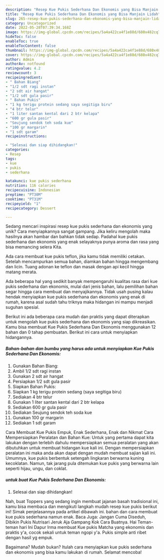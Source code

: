 ```yaml
---
description: "Resep Kue Pukis Sederhana Dan Ekonomis yang Bisa Manjain Lidah"
title: "Resep Kue Pukis Sederhana Dan Ekonomis yang Bisa Manjain Lidah"
slug: 265-resep-kue-pukis-sederhana-dan-ekonomis-yang-bisa-manjain-lidah
category: Uncategorized
date: 2022-05-28T07:39:34.168Z
image: https://img-global.cpcdn.com/recipes/5a4a422ca4f1e88d/680x482cq70/kue-pukis-sederhana-dan-ekonomis-foto-resep-utama.jpg
hideToc: false
enableToc: true
enableTocContent: false
thumbnail: https://img-global.cpcdn.com/recipes/5a4a422ca4f1e88d/680x482cq70/kue-pukis-sederhana-dan-ekonomis-foto-resep-utama.jpg
cover: https://img-global.cpcdn.com/recipes/5a4a422ca4f1e88d/680x482cq70/kue-pukis-sederhana-dan-ekonomis-foto-resep-utama.jpg
author: Admin
authorAv: notfound
ratingvalue: 4.2
reviewcount: 3
recipeingredient:
- " Bahan Biang"
- "1/2 sdt ragi instan"
- "2 sdt air hangat"
- "1/2 sdt gula pasir"
- " Bahan Pukis"
- "1 kg terigu protein sedang saya segitiga biru"
- "4 btr telur"
- "1 liter santan kental dari 2 btr kelapa"
- "600 gr gula pasir"
- "Seujung sendok teh soda kue"
- "100 gr margarin"
- "1 sdt garam"
recipeinstructions:

- "Selesai dan siap dihidangkan!"
categories:
- Resep
tags:
- kue
- pukis
- sederhana

katakunci: kue pukis sederhana 
nutrition: 116 calories
recipecuisine: Indonesian
preptime: "PT30M"
cooktime: "PT31M"
recipeyield: "1"
recipecategory: Dessert

---
```





Sedang mencari inspirasi resep kue pukis sederhana dan ekonomis yang unik? Cara menyiapkannya sangat gampang. Jika keliru mengolah maka hasilnya akan hambar dan bahkan tidak sedap. Padahal kue pukis sederhana dan ekonomis yang enak selayaknya punya aroma dan rasa yang bisa memancing selera Kita.





Ada cara membuat kue pukis teflon, jika kamu tidak memiliki cetakan. Setelah mencampurkan semua bahan, diamkan bahan hingga mengembang dan licin. Tuang adonan ke teflon dan masak dengan api kecil hingga matang merata.

Ada beberapa hal yang sedikit banyak mempengaruhi kualitas rasa dari kue pukis sederhana dan ekonomis, mulai dari jenis bahan, lalu pemilihan bahan segar hingga cara membuat dan menyajikannya. Tidak usah pusing kalau hendak menyiapkan kue pukis sederhana dan ekonomis yang enak di rumah, karena asal sudah tahu triknya maka hidangan ini mampu menjadi suguhan spesial.






Berikut ini ada beberapa cara mudah dan praktis yang dapat diterapkan untuk mengolah kue pukis sederhana dan ekonomis yang siap dikreasikan. Kamu bisa membuat Kue Pukis Sederhana Dan Ekonomis menggunakan 12 bahan dan 0 tahap pembuatan. Berikut ini cara untuk menyiapkan hidangannya.

<!--inarticleads1-->

##### Bahan-bahan dan bumbu yang harus ada untuk menyiapkan Kue Pukis Sederhana Dan Ekonomis:

1. Gunakan  Bahan Biang:
1. Ambil 1/2 sdt ragi instan
1. Gunakan 2 sdt air hangat
1. Persiapkan 1/2 sdt gula pasir
1. Siapkan  Bahan Pukis:
1. Siapkan 1 kg terigu protein sedang (saya segitiga biru)
1. Sediakan 4 btr telur
1. Gunakan 1 liter santan kental dari 2 btr kelapa
1. Sediakan 600 gr gula pasir
1. Sediakan Seujung sendok teh soda kue
1. Gunakan 100 gr margarin
1. Sediakan 1 sdt garam


Cara Membuat Kue Pukis Empuk, Enak Sederhana, Enak dan Nikmat Cara Mempersiapkan Peralatan dan Bahan Kue: Untuk yang pertama dapat kita lakukan dengan terlebih dahulu mempersiapkan semua peralatan yang akan dibutuhkan untuk membuat hidangan kue kali ini. Dengan mempersiapkan peralatan ini maka anda akan dapat dengan mudah membuat sajian kali ini. Umumnya, kue pukis berbentuk setengah lingkaran berwarna kuning kecoklatan. Namun, tak jarang pula ditemukan kue pukis yang berwarna lain seperti hijau, ungu, dan coklat. 

<!--inarticleads2-->

#####  untuk buat Kue Pukis Sederhana Dan Ekonomis:


1. Selesai dan siap dihidangkan!

Nah, buat Toppers yang sedang ingin membuat jajanan basah tradisional ini, kamu bisa membaca dan mengikuti langkah mudah resep kue pukis berikut ini! Simak penjelasannya pada artikel dibawah ini. bahan dan cara membuat kue pukis sederhana namun enak. Baca Juga: Jangan Cuma Diseduh, Dibikin Pukis Nutrisari⁣ Jeruk Aja Gampang Kok Cara Buatnya. Hai Teman-teman hari Ini Dapur Irma membuat Kue pukis Matcha yang ekonomis dan praktis y&#39;a, cocok sekali untuk teman ngopi y&#39;a. Pukis simple anti ribet dengan hasil yg empuk. 

Bagaimana? Mudah bukan? Itulah cara menyiapkan kue pukis sederhana dan ekonomis yang bisa kamu lakukan di rumah. Selamat mencoba!
